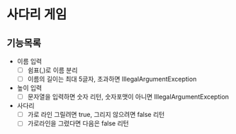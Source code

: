 # 사다리 게임
## 기능목록
- 이름 입력
  - [ ] 쉼표(,)로 이름 분리
  - [ ] 이름의 길이는 최대 5글자, 초과하면 IllegalArgumentException
- 높이 입력
  - [ ] 문자열을 입력하면 숫자 리턴, 숫자포맷이 아니면 IllegalArgumentException
- 사다리
  - [ ] 가로 라인 그릴려면 true, 그리지 않으려면 false 리턴
  - [ ] 가로라인을 그렸다면 다음은 false 리턴
